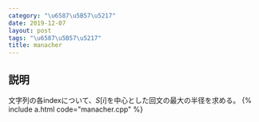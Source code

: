 ```yaml
---
category: "\u6587\u5B57\u5217"
date: 2019-12-07
layout: post
tags: "\u6587\u5B57\u5217"
title: manacher
---
```


## 説明
文字列の各indexについて、$S[i]$を中心とした回文の最大の半径を求める。
{% include a.html code="manacher.cpp" %}